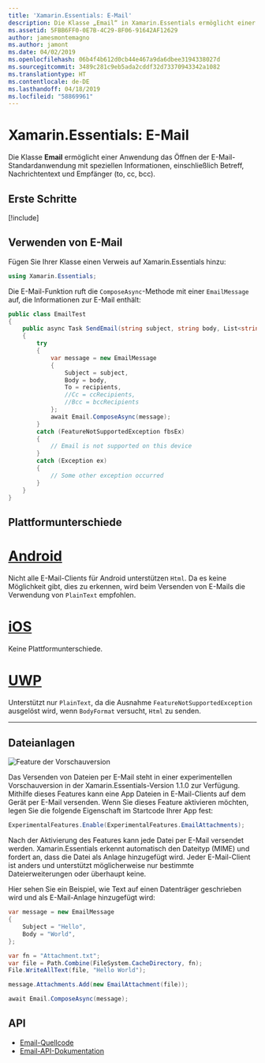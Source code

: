 ```yaml
---
title: 'Xamarin.Essentials: E-Mail'
description: Die Klasse „Email“ in Xamarin.Essentials ermöglicht einer Anwendung das Öffnen der E-Mail-Standardanwendung mit speziellen Informationen, einschließlich Betreff, Nachrichtentext und Empfänger (to, cc, bcc).
ms.assetid: 5FBB6FF0-0E7B-4C29-8F06-91642AF12629
author: jamesmontemagno
ms.author: jamont
ms.date: 04/02/2019
ms.openlocfilehash: 06b4f4b612d0cb44e467a9da6dbee3194338027d
ms.sourcegitcommit: 3489c281c9eb5ada2cddf32d73370943342a1082
ms.translationtype: HT
ms.contentlocale: de-DE
ms.lasthandoff: 04/18/2019
ms.locfileid: "58869961"
---
```

# <a name="xamarinessentials-email"></a>Xamarin.Essentials: E-Mail

Die Klasse **Email** ermöglicht einer Anwendung das Öffnen der E-Mail-Standardanwendung mit speziellen Informationen, einschließlich Betreff, Nachrichtentext und Empfänger (to, cc, bcc).

## <a name="get-started"></a>Erste Schritte

[!include[](~/essentials/includes/get-started.md)]

## <a name="using-email"></a>Verwenden von E-Mail

Fügen Sie Ihrer Klasse einen Verweis auf Xamarin.Essentials hinzu:

```csharp
using Xamarin.Essentials;
```

Die E-Mail-Funktion ruft die `ComposeAsync`-Methode mit einer `EmailMessage` auf, die Informationen zur E-Mail enthält:

```csharp
public class EmailTest
{
    public async Task SendEmail(string subject, string body, List<string> recipients)
    {
        try
        {
            var message = new EmailMessage
            {
                Subject = subject,
                Body = body,
                To = recipients,
                //Cc = ccRecipients,
                //Bcc = bccRecipients
            };
            await Email.ComposeAsync(message);
        }
        catch (FeatureNotSupportedException fbsEx)
        {
            // Email is not supported on this device
        }
        catch (Exception ex)
        {
            // Some other exception occurred
        }
    }
}
```


## <a name="platform-differences"></a>Plattformunterschiede

# <a name="androidtabandroid"></a>[Android](#tab/android)

Nicht alle E-Mail-Clients für Android unterstützen `Html`. Da es keine Möglichkeit gibt, dies zu erkennen, wird beim Versenden von E-Mails die Verwendung von `PlainText` empfohlen.

# <a name="iostabios"></a>[iOS](#tab/ios)

Keine Plattformunterschiede.

# <a name="uwptabuwp"></a>[UWP](#tab/uwp)

Unterstützt nur `PlainText`, da die Ausnahme `FeatureNotSupportedException` ausgelöst wird, wenn `BodyFormat` versucht, `Html` zu senden.

-----

## <a name="file-attachments"></a>Dateianlagen

![Feature der Vorschauversion](~/media/shared/preview.png)

Das Versenden von Dateien per E-Mail steht in einer experimentellen Vorschauversion in der Xamarin.Essentials-Version 1.1.0 zur Verfügung. Mithilfe dieses Features kann eine App Dateien in E-Mail-Clients auf dem Gerät per E-Mail versenden. Wenn Sie dieses Feature aktivieren möchten, legen Sie die folgende Eigenschaft im Startcode Ihrer App fest:

```csharp
ExperimentalFeatures.Enable(ExperimentalFeatures.EmailAttachments);
```

Nach der Aktivierung des Features kann jede Datei per E-Mail versendet werden. Xamarin.Essentials erkennt automatisch den Dateityp (MIME) und fordert an, dass die Datei als Anlage hinzugefügt wird. Jeder E-Mail-Client ist anders und unterstützt möglicherweise nur bestimmte Dateierweiterungen oder überhaupt keine.

Hier sehen Sie ein Beispiel, wie Text auf einen Datenträger geschrieben wird und als E-Mail-Anlage hinzugefügt wird:

```csharp
var message = new EmailMessage
{
    Subject = "Hello",
    Body = "World",
};

var fn = "Attachment.txt";
var file = Path.Combine(FileSystem.CacheDirectory, fn);
File.WriteAllText(file, "Hello World");

message.Attachments.Add(new EmailAttachment(file));

await Email.ComposeAsync(message);
```

## <a name="api"></a>API

- [Email-Quellcode](https://github.com/xamarin/Essentials/tree/master/Xamarin.Essentials/Email)
- [Email-API-Dokumentation](xref:Xamarin.Essentials.Email)
